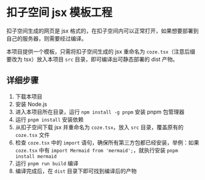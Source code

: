 # 扣子空间 jsx 模板工程

扣子空间生成的网页是 jsx 格式的，在扣子空间内可以正常打开，如果想要部署到自己的服务器，则需要经过编译。

本项目提供一个模板，只需将扣子空间生成的 jsx 重命名为 `coze.tsx`（注意后缀要改为 tsx）放入本项目 `src` 目录，即可编译出可静态部署的 dist 产物。

## 详细步骤

1. 下载本项目
2. 安装 Node.js
3. 进入本项目所在目录，运行 `npm install -g pnpm` 安装 pnpm 包管理器
4. 运行 `pnpm install` 安装依赖
5. 从扣子空间下载 jsx 并重命名为 `coze.tsx`，放入 `src` 目录，覆盖原有的 `coze.tsx` 文件
6. 检查 `coze.tsx` 中的 `import` 语句，确保所有第三方包都已经安装，举例：如果 `coze.tsx` 中有 `import Mermaid from 'mermaid';`，就执行安装 `pnpm install mermaid`
7. 运行 `pnpm run build` 编译
8. 编译完成后，在 `dist` 目录下即可找到编译后的产物
